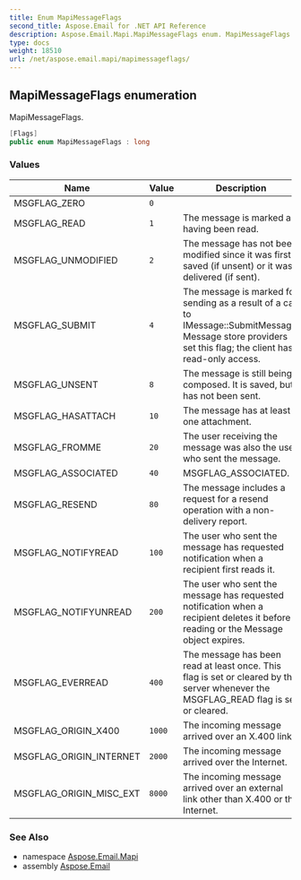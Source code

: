 ```yaml
---
title: Enum MapiMessageFlags
second_title: Aspose.Email for .NET API Reference
description: Aspose.Email.Mapi.MapiMessageFlags enum. MapiMessageFlags
type: docs
weight: 18510
url: /net/aspose.email.mapi/mapimessageflags/
---
```

## MapiMessageFlags enumeration

MapiMessageFlags.

```csharp
[Flags]
public enum MapiMessageFlags : long
```

### Values

| Name | Value | Description |
| --- | --- | --- |
| MSGFLAG_ZERO | `0` |  |
| MSGFLAG_READ | `1` | The message is marked as having been read. |
| MSGFLAG_UNMODIFIED | `2` | The message has not been modified since it was first saved (if unsent) or it was delivered (if sent). |
| MSGFLAG_SUBMIT | `4` | The message is marked for sending as a result of a call to IMessage::SubmitMessage. Message store providers set this flag; the client has read-only access. |
| MSGFLAG_UNSENT | `8` | The message is still being composed. It is saved, but has not been sent. |
| MSGFLAG_HASATTACH | `10` | The message has at least one attachment. |
| MSGFLAG_FROMME | `20` | The user receiving the message was also the user who sent the message. |
| MSGFLAG_ASSOCIATED | `40` | MSGFLAG_ASSOCIATED. |
| MSGFLAG_RESEND | `80` | The message includes a request for a resend operation with a non-delivery report. |
| MSGFLAG_NOTIFYREAD | `100` | The user who sent the message has requested notification when a recipient first reads it. |
| MSGFLAG_NOTIFYUNREAD | `200` | The user who sent the message has requested notification when a recipient deletes it before reading or the Message object expires. |
| MSGFLAG_EVERREAD | `400` | The message has been read at least once. This flag is set or cleared by the server whenever the MSGFLAG_READ flag is set or cleared. |
| MSGFLAG_ORIGIN_X400 | `1000` | The incoming message arrived over an X.400 link. |
| MSGFLAG_ORIGIN_INTERNET | `2000` | The incoming message arrived over the Internet. |
| MSGFLAG_ORIGIN_MISC_EXT | `8000` | The incoming message arrived over an external link other than X.400 or the Internet. |

### See Also

* namespace [Aspose.Email.Mapi](../../aspose.email.mapi/)
* assembly [Aspose.Email](../../)


